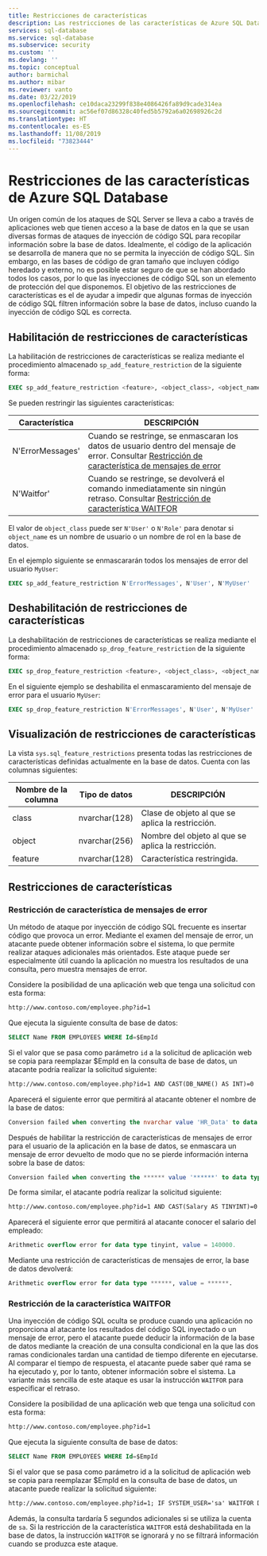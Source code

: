```yaml
---
title: Restricciones de características
description: Las restricciones de las características de Azure SQL Database mejoran la seguridad de base de datos mediante la restricción de las características de la base de datos que pueden utilizar los atacantes para acceder a la información contenida en dichas bases de datos.
services: sql-database
ms.service: sql-database
ms.subservice: security
ms.custom: ''
ms.devlang: ''
ms.topic: conceptual
author: barmichal
ms.author: mibar
ms.reviewer: vanto
ms.date: 03/22/2019
ms.openlocfilehash: ce10daca23299f838e4086426fa89d9cade314ea
ms.sourcegitcommit: ac56ef07d86328c40fed5b5792a6a02698926c2d
ms.translationtype: HT
ms.contentlocale: es-ES
ms.lasthandoff: 11/08/2019
ms.locfileid: "73823444"
---
```

# <a name="azure-sql-database-feature-restrictions"></a>Restricciones de las características de Azure SQL Database

Un origen común de los ataques de SQL Server se lleva a cabo a través de aplicaciones web que tienen acceso a la base de datos en la que se usan diversas formas de ataques de inyección de código SQL para recopilar información sobre la base de datos.  Idealmente, el código de la aplicación se desarrolla de manera que no se permita la inyección de código SQL.  Sin embargo, en las bases de código de gran tamaño que incluyen código heredado y externo, no es posible estar seguro de que se han abordado todos los casos, por lo que las inyecciones de código SQL son un elemento de protección del que disponemos.  El objetivo de las restricciones de características es el de ayudar a impedir que algunas formas de inyección de código SQL filtren información sobre la base de datos, incluso cuando la inyección de código SQL es correcta.

## <a name="enabling-feature-restrictions"></a>Habilitación de restricciones de características

La habilitación de restricciones de características se realiza mediante el procedimiento almacenado `sp_add_feature_restriction` de la siguiente forma:

```sql
EXEC sp_add_feature_restriction <feature>, <object_class>, <object_name>
```

Se pueden restringir las siguientes características:

| Característica          | DESCRIPCIÓN |
|------------------|-------------|
| N'ErrorMessages' | Cuando se restringe, se enmascaran los datos de usuario dentro del mensaje de error. Consultar [Restricción de característica de mensajes de error](#error-messages-feature-restriction) |
| N'Waitfor'       | Cuando se restringe, se devolverá el comando inmediatamente sin ningún retraso. Consultar [Restricción de característica WAITFOR](#waitfor-feature-restriction) |

El valor de `object_class` puede ser `N'User'` o `N'Role'` para denotar si `object_name` es un nombre de usuario o un nombre de rol en la base de datos.

En el ejemplo siguiente se enmascararán todos los mensajes de error del usuario `MyUser`:

```sql
EXEC sp_add_feature_restriction N'ErrorMessages', N'User', N'MyUser'
```

## <a name="disabling-feature-restrictions"></a>Deshabilitación de restricciones de características

La deshabilitación de restricciones de características se realiza mediante el procedimiento almacenado `sp_drop_feature_restriction` de la siguiente forma:

```sql
EXEC sp_drop_feature_restriction <feature>, <object_class>, <object_name>
```

En el siguiente ejemplo se deshabilita el enmascaramiento del mensaje de error para el usuario `MyUser`:

```sql
EXEC sp_drop_feature_restriction N'ErrorMessages', N'User', N'MyUser'
```

## <a name="viewing-feature-restrictions"></a>Visualización de restricciones de características

La vista `sys.sql_feature_restrictions` presenta todas las restricciones de características definidas actualmente en la base de datos. Cuenta con las columnas siguientes:

| Nombre de la columna | Tipo de datos | DESCRIPCIÓN |
|-------------|-----------|-------------|
| class       | nvarchar(128) | Clase de objeto al que se aplica la restricción. |
| object      | nvarchar(256) | Nombre del objeto al que se aplica la restricción. |
| feature     | nvarchar(128) | Característica restringida. |

## <a name="feature-restrictions"></a>Restricciones de características

### <a name="error-messages-feature-restriction"></a>Restricción de característica de mensajes de error

Un método de ataque por inyección de código SQL frecuente es insertar código que provoca un error.  Mediante el examen del mensaje de error, un atacante puede obtener información sobre el sistema, lo que permite realizar ataques adicionales más orientados.  Este ataque puede ser especialmente útil cuando la aplicación no muestra los resultados de una consulta, pero muestra mensajes de error.

Considere la posibilidad de una aplicación web que tenga una solicitud con esta forma:

```html
http://www.contoso.com/employee.php?id=1
```

Que ejecuta la siguiente consulta de base de datos:

```sql
SELECT Name FROM EMPLOYEES WHERE Id=$EmpId
```

Si el valor que se pasa como parámetro `id` a la solicitud de aplicación web se copia para reemplazar $EmpId en la consulta de base de datos, un atacante podría realizar la solicitud siguiente:

```html
http://www.contoso.com/employee.php?id=1 AND CAST(DB_NAME() AS INT)=0
```

Aparecerá el siguiente error que permitirá al atacante obtener el nombre de la base de datos:

```sql
Conversion failed when converting the nvarchar value 'HR_Data' to data type int.
```

Después de habilitar la restricción de características de mensajes de error para el usuario de la aplicación en la base de datos, se enmascara un mensaje de error devuelto de modo que no se pierde información interna sobre la base de datos:

```sql
Conversion failed when converting the ****** value '******' to data type ******.
```

De forma similar, el atacante podría realizar la solicitud siguiente:

```html
http://www.contoso.com/employee.php?id=1 AND CAST(Salary AS TINYINT)=0
```

Aparecerá el siguiente error que permitirá al atacante conocer el salario del empleado:

```sql
Arithmetic overflow error for data type tinyint, value = 140000.
```

Mediante una restricción de características de mensajes de error, la base de datos devolverá:

```sql
Arithmetic overflow error for data type ******, value = ******.
```

### <a name="waitfor-feature-restriction"></a>Restricción de la característica WAITFOR

Una inyección de código SQL oculta se produce cuando una aplicación no proporciona al atacante los resultados del código SQL inyectado o un mensaje de error, pero el atacante puede deducir la información de la base de datos mediante la creación de una consulta condicional en la que las dos ramas condicionales tardan una cantidad de tiempo diferente en ejecutarse. Al comparar el tiempo de respuesta, el atacante puede saber qué rama se ha ejecutado y, por lo tanto, obtener información sobre el sistema. La variante más sencilla de este ataque es usar la instrucción `WAITFOR` para especificar el retraso.

Considere la posibilidad de una aplicación web que tenga una solicitud con esta forma:

```html
http://www.contoso.com/employee.php?id=1
```

Que ejecuta la siguiente consulta de base de datos:

```sql
SELECT Name FROM EMPLOYEES WHERE Id=$EmpId
```

Si el valor que se pasa como parámetro id a la solicitud de aplicación web se copia para reemplazar $EmpId en la consulta de base de datos, un atacante puede realizar la solicitud siguiente:

```html
http://www.contoso.com/employee.php?id=1; IF SYSTEM_USER='sa' WAITFOR DELAY '00:00:05'
```

Además, la consulta tardaría 5 segundos adicionales si se utiliza la cuenta de `sa`. Si la restricción de la característica `WAITFOR` está deshabilitada en la base de datos, la instrucción `WAITFOR` se ignorará y no se filtrará información cuando se produzca este ataque.